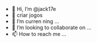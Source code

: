 - 👋 Hi, I’m @jack17e
- 👀  criar jogos
- 🌱 I’m curren
ning ...
- 💞️ I’m looking to collaborate on ...
- 📫 How to reach me ...

<!---
jack17e/jack17e is a ✨ special ✨ repository because its `README.md` (this file) appears on your GitHub profile.
You can click the Preview link to take a look at your changes.
--->
